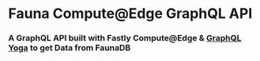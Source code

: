 # Fauna Compute@Edge GraphQL API

### A GraphQL API built with Fastly Compute@Edge & [GraphQL Yoga](https://www.graphql-yoga.com/) to get Data from FaunaDB
